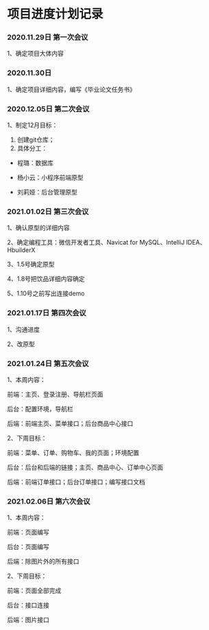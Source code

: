 # 项目进度计划记录

### **2020.11.29日 第一次会议**

1、确定项目大体内容

### **2020.11.30日**

1、确定项目详细内容，编写《毕业论文任务书》

### **2020.12.05日 第二次会议**

1、制定12月目标：

1. 创建git仓库；
2. 具体分工：

- 程璐：数据库

- 杨小云：小程序前端原型

- 刘莉娅：后台管理原型


### **2021.01.02日 第三次会议**

1、确认原型的详细内容

2、确定编程工具：微信开发者工具、Navicat for MySQL、IntelliJ IDEA、HbuilderX

3、1.5号确定原型

4、1.8号把饮品详细内容确定

5、1.10号之前写出连接demo

### **2021.01.17日 第四次会议**

1、沟通进度

2、改原型

### **2021.01.24日 第五次会议**

1、本周内容：

前端：主页、登录注册、导航栏页面

后台：配置环境，导航栏

后端：前端主页、菜单接口；后台商品中心接口

2、下周目标：

前端：菜单、订单、购物车、我的页面；环境配置

后台：后台和后端的链接；主页、商品中心、订单中心页面

后端：前端订单接口；后台订单接口；编写接口文档

### **2021.02.06日 第六次会议**

1、本周内容：

前端：页面编写

后台：页面编写

后端：除图片外的所有接口

2、下周目标：

前端：页面全部完成

后台：接口连接

后端：图片接口



